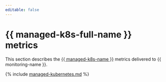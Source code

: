 ```yaml
---
editable: false
---
```


# {{ managed-k8s-full-name }} metrics

This section describes the [{{ managed-k8s-name }}](../../managed-kubernetes/) metrics delivered to {{ monitoring-name }}.

{% include [managed-kubernetes.md](../../_includes/monitoring/metrics-ref/managed-kubernetes.md) %}